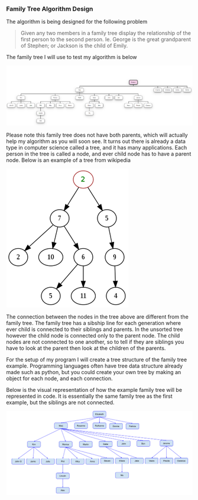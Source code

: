 ### Family Tree Algorithm Design

The algorithm is being designed for the following problem

> Given any two members in a family tree display the relationship of the first person to the second person.  Ie. George is the great grandparent of Stephen; or Jackson is the child of Emily.

The family tree I will use to test my algorithm is below

![Family Tree](example_family_tree.png)

Please note this family tree does not have both parents, which will actually help my algorithm as you will soon see. It turns out there is already a data type in computer science called a tree, and it has many applications. Each person in the tree is called a node, and ever child node has to have a parent node. Below is an example of a tree from wikipedia

![Tree](330px-Tree_(computer_science).svg.png)

The connection between the nodes in the tree above are different from the family tree. The family tree has a sibship line for each generation where ever child is connected to their siblings and parents. In the unsorted tree however the child node is connected only to the parent node. The child nodes are not connected to one another, so to tell if they are siblings you have to look at the parent then look at the children of the parents.

For the setup of my program I will create a tree structure of the family tree example. Programming languages often have tree data structure already made such as python, but you could create your own tree by making an object for each node, and each connection.

Below is the visual representation of how the example family tree will be represented in code. It is essentially the same family tree as the first example, but the siblings are not connected.

![Family Tree Code Representation](family_tree_code_diagram.png)